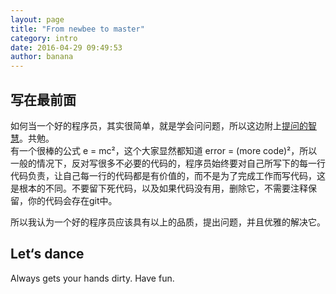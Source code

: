 ```yaml
---
layout: page
title: "From newbee to master"
category: intro
date: 2016-04-29 09:49:53
author: banana
---
```


## 写在最前面

如何当一个好的程序员，其实很简单，就是学会问问题，所以这边附上[提问的智慧](http://doc.zengrong.net/smart-questions/cn.html)。共勉。    
有一个很棒的公式 e = mc²，这个大家显然都知道 error = (more code)²，所以一般的情况下，反对写很多不必要的代码的，程序员始终要对自己所写下的每一行代码负责，让自己每一行的代码都是有价值的，而不是为了完成工作而写代码，这是根本的不同。不要留下死代码，以及如果代码没有用，删除它，不需要注释保留，你的代码会存在git中。    

所以我认为一个好的程序员应该具有以上的品质，提出问题，并且优雅的解决它。    

## Let‘s dance

Always gets your hands dirty. Have fun.